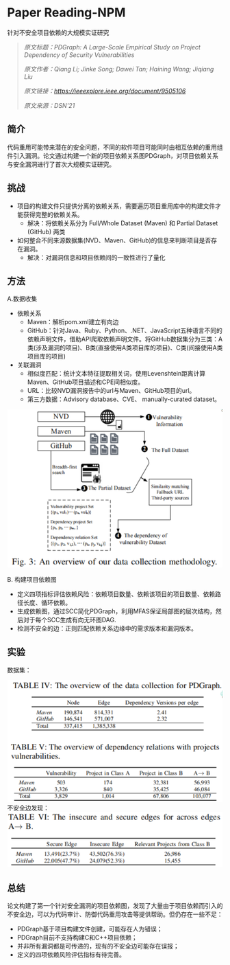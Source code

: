 # Paper Reading-NPM

针对不安全项目依赖的大规模实证研究
<!--more-->


> *原文标题：PDGraph: A Large-Scale Empirical Study on Project Dependency of Security Vulnerabilities*
>
> *原文作者：Qiang Li; Jinke Song; Dawei Tan; Haining Wang; Jiqiang Liu*
>
> *原文链接：https://ieeexplore.ieee.org/document/9505106*
>
> *原文来源：DSN'21*


## 简介
代码重用可能带来潜在的安全问题，不同的软件项目可能同时由相互依赖的重用组件引入漏洞。论文通过构建一个新的项目依赖关系图PDGraph，对项目依赖关系与安全漏洞进行了首次大规模实证研究。

## 挑战
- 项目的构建文件只提供分离的依赖关系，需要遍历项目重用库中的构建文件才能获得完整的依赖关系。
  - 解决：将依赖关系分为 Full/Whole Dataset (Maven) 和 Partial Dataset (GitHub) 两类
- 如何整合不同来源数据集(NVD、Maven、GitHub)的信息来判断项目是否存在漏洞。
  - 解决：对漏洞信息和项目依赖间的一致性进行了量化

## 方法
A.数据收集
- 依赖关系
  - Maven：解析pom.xml建立有向边
  - GitHub：针对Java、Ruby、Python、.NET、JavaScript五种语言不同的依赖声明文件，借助API爬取依赖声明文件。将GitHub数据集分为三类：A类(涉及漏洞的项目)、B类(直接使用A类项目库的项目)、C类(间接使用A类项目库的项目)
- 关联漏洞
  - 相似度匹配：统计文本特征提取相关词，使用Levenshtein距离计算Maven、GitHub项目描述和CPE间相似度。
  - URL：比较NVD漏洞报告中的url与Maven、GitHub项目的url。
  - 第三方数据：Advisory database、CVE、 manually-curated dataset。

<div align=center><img src='./1.png'></div>

B. 构建项目依赖图  
- 定义四项指标评估依赖风险：依赖项目数量、依赖该项目的项目数量、依赖路径长度、循环依赖。  
- 生成依赖图，通过SCC简化PDGraph，利用MFAS保证局部图的层次结构，然后对于每个SCC生成有向无环图DAG.
- 检测不安全的边：正则匹配依赖关系边缘中的需求版本和漏洞版本。 


## 实验
数据集：
<div align=center><img src='./2.png'></div>
不安全边发现：
<div align=center><img src='./3.png'></div>

## 总结
论文构建了第一个针对安全漏洞的项目依赖图，发现了大量由于项目依赖而引入的不安全边，可以为代码审计、防御代码重用攻击等提供帮助。但仍存在一些不足：
- PDGraph基于项目构建文件创建，可能存在人为错误；
- PDGraph目前不支持构建C和C++项目依赖；
- 并非所有漏洞都是可传递的，现有的不安全边可能存在误报；
- 定义的四项依赖风险评估指标有待完善。

